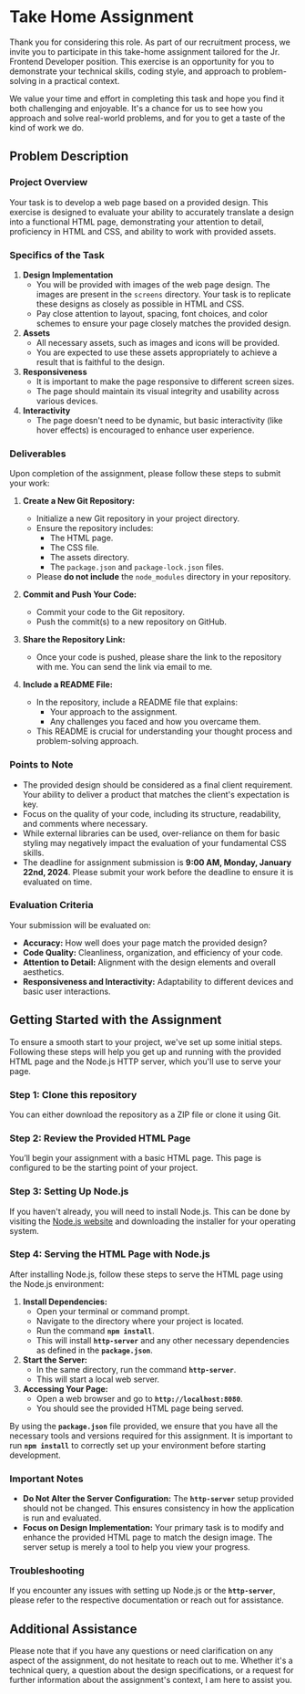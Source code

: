 # Take Home Assignment

Thank you for considering this role. As part of our recruitment process, we invite you to participate in this take-home assignment tailored for the Jr. Frontend Developer position. This exercise is an opportunity for you to demonstrate your technical skills, coding style, and approach to problem-solving in a practical context.

We value your time and effort in completing this task and hope you find it both challenging and enjoyable. It's a chance for us to see how you approach and solve real-world problems, and for you to get a taste of the kind of work we do.

## Problem Description

### Project Overview

Your task is to develop a web page based on a provided design. This exercise is designed to evaluate your ability to accurately translate a design into a functional HTML page, demonstrating your attention to detail, proficiency in HTML and CSS, and ability to work with provided assets.

### Specifics of the Task

1. **Design Implementation**
   - You will be provided with images of the web page design. The images are present in the `screens` directory. Your task is to replicate these designs as closely as possible in HTML and CSS.
   - Pay close attention to layout, spacing, font choices, and color schemes to ensure your page closely matches the provided design.
2. **Assets**
   - All necessary assets, such as images and icons will be provided.
   - You are expected to use these assets appropriately to achieve a result that is faithful to the design.
3. **Responsiveness**
   - It is important to make the page responsive to different screen sizes.
   - The page should maintain its visual integrity and usability across various devices.
4. **Interactivity**
   - The page doesn't need to be dynamic, but basic interactivity (like hover effects) is encouraged to enhance user experience.

### Deliverables

Upon completion of the assignment, please follow these steps to submit your work:

1. **Create a New Git Repository:**
   - Initialize a new Git repository in your project directory.
   - Ensure the repository includes:
      - The HTML page.
      - The CSS file.
      - The assets directory.
      - The `package.json` and `package-lock.json` files.
   - Please **do not include** the `node_modules` directory in your repository.

2. **Commit and Push Your Code:**
   - Commit your code to the Git repository.
   - Push the commit(s) to a new repository on GitHub.

3. **Share the Repository Link:**
   - Once your code is pushed, please share the link to the repository with me. You can send the link via email to me.

4. **Include a README File:**
   - In the repository, include a README file that explains:
      - Your approach to the assignment.
      - Any challenges you faced and how you overcame them.
   - This README is crucial for understanding your thought process and problem-solving approach.

### Points to Note

- The provided design should be considered as a final client requirement. Your ability to deliver a product that matches the client's expectation is key.
- Focus on the quality of your code, including its structure, readability, and comments where necessary.
- While external libraries can be used, over-reliance on them for basic styling may negatively impact the evaluation of your fundamental CSS skills.
- The deadline for assignment submission is **9:00 AM, Monday, January 22nd, 2024**. Please submit your work before the deadline to ensure it is evaluated on time.

### Evaluation Criteria

Your submission will be evaluated on:

- **Accuracy:** How well does your page match the provided design?
- **Code Quality:** Cleanliness, organization, and efficiency of your code.
- **Attention to Detail:** Alignment with the design elements and overall aesthetics.
- **Responsiveness and Interactivity:** Adaptability to different devices and basic user interactions.

## Getting Started with the Assignment

To ensure a smooth start to your project, we've set up some initial steps. Following these steps will help you get up and running with the provided HTML page and the Node.js HTTP server, which you'll use to serve your page.

### Step 1: Clone this repository

You can either download the repository as a ZIP file or clone it using Git. 

### Step 2: Review the Provided HTML Page

You’ll begin your assignment with a basic HTML page. This page is configured to be the starting point of your project.

### Step 3: Setting Up Node.js

If you haven't already, you will need to install Node.js. This can be done by visiting the [Node.js website](https://nodejs.org/) and downloading the installer for your operating system.

### Step 4: Serving the HTML Page with Node.js

After installing Node.js, follow these steps to serve the HTML page using the Node.js environment:

1. **Install Dependencies:**
   - Open your terminal or command prompt.
   - Navigate to the directory where your project is located.
   - Run the command **`npm install`**.
   - This will install **`http-server`** and any other necessary dependencies as defined in the **`package.json`**.
2. **Start the Server:**
   - In the same directory, run the command **`http-server`**.
   - This will start a local web server.
3. **Accessing Your Page:**
   - Open a web browser and go to **`http://localhost:8080`**.
   - You should see the provided HTML page being served.

By using the **`package.json`** file provided, we ensure that you have all the necessary tools and versions required for this assignment. It is important to run **`npm install`** to correctly set up your environment before starting development.

### Important Notes

- **Do Not Alter the Server Configuration:** The **`http-server`** setup provided should not be changed. This ensures consistency in how the application is run and evaluated.
- **Focus on Design Implementation:** Your primary task is to modify and enhance the provided HTML page to match the design image. The server setup is merely a tool to help you view your progress.

### Troubleshooting

If you encounter any issues with setting up Node.js or the **`http-server`**, please refer to the respective documentation or reach out for assistance.

## Additional Assistance

Please note that if you have any questions or need clarification on any aspect of the assignment, do not hesitate to reach out to me. Whether it's a technical query, a question about the design specifications, or a request for further information about the assignment's context, I am here to assist you.

